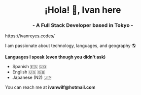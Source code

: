 <h1 align="center">¡Hola! 👋, Ivan here</h1>
<h3 align="center">- A Full Stack Developer based in Tokyo -</h3>

<p>https://ivanreyes.codes/</p>
<p>I am passionate about technology, languages, and geography 🌎</p>
<p><b>Languages I speak (even though you didn't ask)</b></p>
<ul>
  <li>Spanish 🇪🇸 🇨🇴</li>
  <li>English 🇺🇸 🇬🇧</li>
  <li>Japanese (N2) 🇯🇵</li>
</ul>
<p></p>
You can reach me at <b>ivanwilf@hotmail.com</b>
